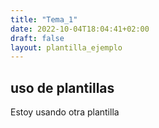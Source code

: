 ```yaml
---
title: "Tema_1"
date: 2022-10-04T18:04:41+02:00
draft: false
layout: plantilla_ejemplo
---
```


## uso de plantillas

Estoy usando otra plantilla

